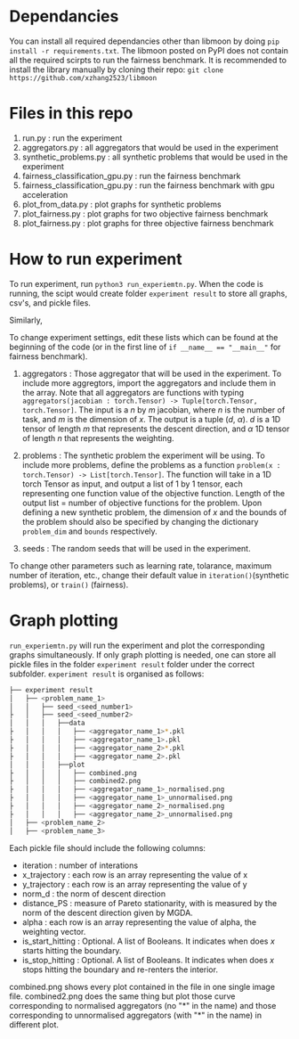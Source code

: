 # Dependancies 

You can install all required dependancies other than libmoon by doing `pip install -r requirements.txt`. The libmoon posted on PyPI does not contain all the required scirpts to run the fairness benchmark. It is recommended to install the library manually by cloning their repo: `git clone https://github.com/xzhang2523/libmoon`

# Files in this repo
1. run.py : run the experiment 
2. aggregators.py : all aggregators that would be used in the experiment
3. synthetic_problems.py : all synthetic problems that would be used in the experiment
4. fairness_classification_gpu.py : run the fairness benchmark 
5. fairness_classification_gpu.py : run the fairness benchmark with gpu acceleration
6. plot_from_data.py : plot graphs for synthetic problems
7. plot_fairness.py : plot graphs for two objective fairness benchmark
8. plot_fairness.py : plot graphs for three objective fairness benchmark

# How to run experiment 

To run experiment, run `python3 run_experiemtn.py`. When the code is running, the scipt would create folder `experiment result` to store all graphs, csv's, and pickle files. 

Similarly, 

To change experiment settings, edit these lists which can be found at the beginning of the code (or in the first line of `if __name__ == "__main__"` for fairness benchmark).

1. aggregators : Those aggregator that will be used in the experiment. To include more aggregtors, import the aggregators and include them in the array. Note that all aggregators are functions with typing `aggregators(jacobian : torch.Tensor) -> Tuple[torch.Tensor, torch.Tensor]`. The input is a $n$ by $m$ jacobian, where $n$ is the number of task, and $m$ is the dimension of $x$. The output is a tuple ($d$, $\alpha$). $d$ is a 1D tensor of length $m$ that represents the descent direction, and $\alpha$ 1D tensor of length $n$ that represents the weighting.

2. problems : The synthetic problem the experiment will be using. To include more problems, define the problems as a function `problem(x : torch.Tensor) -> List[torch.Tensor]`. The function will take in a 1D torch Tensor as input, and output a list of 1 by 1 tensor, each representing one function value of the objective function. Length of the output list = number of objective functions for the problem. Upon defining a new synthetic problem, the dimension of $x$ and the bounds of the problem should also be specified by changing the dictionary `problem_dim` and `bounds` respectively.

3. seeds : The random seeds that will be used in the experiment.

To change other parameters such as learning rate, tolarance, maximum number of iteration, etc., change their default value in `iteration()`(synthetic problems), or `train()` (fairness).

# Graph plotting

`run_experiemtn.py` will run the experiment and plot the corresponding graphs simultaneously. If only graph plotting is needed, one can store all pickle files in the folder `experiment result` folder under the correct subfolder. `experiment result` is organised as follows:

```bash
├── experiment result
│   ├── <problem_name_1>
│   │   ├── seed_<seed_number1>
├   │   ├── seed_<seed_number2>
│   │   │   ├──data
├   │   │   │   ├── <aggregator_name_1>*.pkl
├   │   │   │   ├── <aggregator_name_1>.pkl
├   │   │   │   ├── <aggregator_name_2>*.pkl
├   │   │   │   ├── <aggregator_name_2>.pkl
│   │   │   ├──plot
├   │   │   │   ├── combined.png
├   │   │   │   ├── combined2.png
├   │   │   │   ├── <aggregator_name_1>_normalised.png
├   │   │   │   ├── <aggregator_name_1>_unnormalised.png
├   │   │   │   ├── <aggregator_name_2>_normalised.png
├   │   │   │   ├── <aggregator_name_2>_unnormalised.png
│   ├── <problem_name_2>
│   ├── <problem_name_3>

```

Each pickle file should include the following columns:
- iteration : number of interations
- x_trajectory : each row is an array representing the value of x 
- y_trajectory : each row is an array representing the value of y
- norm_d : the norm of descent direction
- distance_PS : measure of Pareto stationarity, with is measured by the norm of the descent direction given by MGDA.
- alpha : each row is an array representing the value of alpha, the weighting vector.
- is_start_hitting : Optional. A list of Booleans. It indicates when does $x$ starts hitting the boundary.
- is_stop_hitting : Optional. A list of Booleans. It indicates when does $x$ stops hitting the boundary and re-renters the interior.

combined.png shows every plot contained in the file in one single image file. combined2.png does the same thing but plot those curve corresponding to normalised aggregators (no "\*" in the name) and those corresponding to unnormalised aggregators (with "\*" in the name) in different plot.


